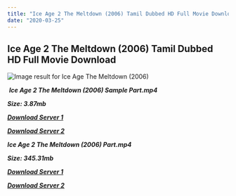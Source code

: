 ```yaml
---
title: "Ice Age 2 The Meltdown (2006) Tamil Dubbed HD Full Movie Download"
date: "2020-03-25"
---
```


## Ice Age 2 The Meltdown (2006) Tamil Dubbed HD Full Movie Download

![Image result for Ice Age The Meltdown (2006)](https://m.media-amazon.com/images/M/MV5BMTczODVlYzMtNjJkYy00ZDVjLTgyYjAtOGQ3MjI0ZTNiMmU0XkEyXkFqcGdeQXVyNTUyMzE4Mzg@._V1_.jpg) 

 _**Ice Age 2 The Meltdown (2006) Sample Part.mp4**_

_**Size: 3.87mb**_

[_**Download Server 1**_](http://du.wetransfer.vip/files/Tamil{fd620c6e78cfff08ebfb4d2d3131a235617ba7e0206610644c5f25f325d4dc51}20Dubbed{fd620c6e78cfff08ebfb4d2d3131a235617ba7e0206610644c5f25f325d4dc51}20Movies/Tamil{fd620c6e78cfff08ebfb4d2d3131a235617ba7e0206610644c5f25f325d4dc51}20Dubbed{fd620c6e78cfff08ebfb4d2d3131a235617ba7e0206610644c5f25f325d4dc51}20Collections/Ice{fd620c6e78cfff08ebfb4d2d3131a235617ba7e0206610644c5f25f325d4dc51}20Age{fd620c6e78cfff08ebfb4d2d3131a235617ba7e0206610644c5f25f325d4dc51}20Quadrilogy{fd620c6e78cfff08ebfb4d2d3131a235617ba7e0206610644c5f25f325d4dc51}20Collections/Ice{fd620c6e78cfff08ebfb4d2d3131a235617ba7e0206610644c5f25f325d4dc51}20Age{fd620c6e78cfff08ebfb4d2d3131a235617ba7e0206610644c5f25f325d4dc51}20The{fd620c6e78cfff08ebfb4d2d3131a235617ba7e0206610644c5f25f325d4dc51}20Meltdown{fd620c6e78cfff08ebfb4d2d3131a235617ba7e0206610644c5f25f325d4dc51}20(2006)/Ice{fd620c6e78cfff08ebfb4d2d3131a235617ba7e0206610644c5f25f325d4dc51}20Age{fd620c6e78cfff08ebfb4d2d3131a235617ba7e0206610644c5f25f325d4dc51}20The{fd620c6e78cfff08ebfb4d2d3131a235617ba7e0206610644c5f25f325d4dc51}20Meltdown{fd620c6e78cfff08ebfb4d2d3131a235617ba7e0206610644c5f25f325d4dc51}20(2006){fd620c6e78cfff08ebfb4d2d3131a235617ba7e0206610644c5f25f325d4dc51}20Sample{fd620c6e78cfff08ebfb4d2d3131a235617ba7e0206610644c5f25f325d4dc51}20HD.mp4)

[_**Download Server 2**_](http://du.wetransfer.vip/files/Tamil{fd620c6e78cfff08ebfb4d2d3131a235617ba7e0206610644c5f25f325d4dc51}20Dubbed{fd620c6e78cfff08ebfb4d2d3131a235617ba7e0206610644c5f25f325d4dc51}20Movies/Tamil{fd620c6e78cfff08ebfb4d2d3131a235617ba7e0206610644c5f25f325d4dc51}20Dubbed{fd620c6e78cfff08ebfb4d2d3131a235617ba7e0206610644c5f25f325d4dc51}20Collections/Ice{fd620c6e78cfff08ebfb4d2d3131a235617ba7e0206610644c5f25f325d4dc51}20Age{fd620c6e78cfff08ebfb4d2d3131a235617ba7e0206610644c5f25f325d4dc51}20Quadrilogy{fd620c6e78cfff08ebfb4d2d3131a235617ba7e0206610644c5f25f325d4dc51}20Collections/Ice{fd620c6e78cfff08ebfb4d2d3131a235617ba7e0206610644c5f25f325d4dc51}20Age{fd620c6e78cfff08ebfb4d2d3131a235617ba7e0206610644c5f25f325d4dc51}20The{fd620c6e78cfff08ebfb4d2d3131a235617ba7e0206610644c5f25f325d4dc51}20Meltdown{fd620c6e78cfff08ebfb4d2d3131a235617ba7e0206610644c5f25f325d4dc51}20(2006)/Ice{fd620c6e78cfff08ebfb4d2d3131a235617ba7e0206610644c5f25f325d4dc51}20Age{fd620c6e78cfff08ebfb4d2d3131a235617ba7e0206610644c5f25f325d4dc51}20The{fd620c6e78cfff08ebfb4d2d3131a235617ba7e0206610644c5f25f325d4dc51}20Meltdown{fd620c6e78cfff08ebfb4d2d3131a235617ba7e0206610644c5f25f325d4dc51}20(2006){fd620c6e78cfff08ebfb4d2d3131a235617ba7e0206610644c5f25f325d4dc51}20Sample{fd620c6e78cfff08ebfb4d2d3131a235617ba7e0206610644c5f25f325d4dc51}20HD.mp4)

_**Ice Age 2 The Meltdown (2006) Part.mp4**_

_**Size: 345.31mb**_

[_**Download Server 1**_](http://du.wetransfer.vip/files/Tamil{fd620c6e78cfff08ebfb4d2d3131a235617ba7e0206610644c5f25f325d4dc51}20Dubbed{fd620c6e78cfff08ebfb4d2d3131a235617ba7e0206610644c5f25f325d4dc51}20Movies/Tamil{fd620c6e78cfff08ebfb4d2d3131a235617ba7e0206610644c5f25f325d4dc51}20Dubbed{fd620c6e78cfff08ebfb4d2d3131a235617ba7e0206610644c5f25f325d4dc51}20Collections/Ice{fd620c6e78cfff08ebfb4d2d3131a235617ba7e0206610644c5f25f325d4dc51}20Age{fd620c6e78cfff08ebfb4d2d3131a235617ba7e0206610644c5f25f325d4dc51}20Quadrilogy{fd620c6e78cfff08ebfb4d2d3131a235617ba7e0206610644c5f25f325d4dc51}20Collections/Ice{fd620c6e78cfff08ebfb4d2d3131a235617ba7e0206610644c5f25f325d4dc51}20Age{fd620c6e78cfff08ebfb4d2d3131a235617ba7e0206610644c5f25f325d4dc51}20The{fd620c6e78cfff08ebfb4d2d3131a235617ba7e0206610644c5f25f325d4dc51}20Meltdown{fd620c6e78cfff08ebfb4d2d3131a235617ba7e0206610644c5f25f325d4dc51}20(2006)/Ice{fd620c6e78cfff08ebfb4d2d3131a235617ba7e0206610644c5f25f325d4dc51}20Age{fd620c6e78cfff08ebfb4d2d3131a235617ba7e0206610644c5f25f325d4dc51}20The{fd620c6e78cfff08ebfb4d2d3131a235617ba7e0206610644c5f25f325d4dc51}20Meltdown{fd620c6e78cfff08ebfb4d2d3131a235617ba7e0206610644c5f25f325d4dc51}20(2006){fd620c6e78cfff08ebfb4d2d3131a235617ba7e0206610644c5f25f325d4dc51}20Single{fd620c6e78cfff08ebfb4d2d3131a235617ba7e0206610644c5f25f325d4dc51}20Part{fd620c6e78cfff08ebfb4d2d3131a235617ba7e0206610644c5f25f325d4dc51}20HD.mp4)

[_**Download Server 2**_](http://du.wetransfer.vip/files/Tamil{fd620c6e78cfff08ebfb4d2d3131a235617ba7e0206610644c5f25f325d4dc51}20Dubbed{fd620c6e78cfff08ebfb4d2d3131a235617ba7e0206610644c5f25f325d4dc51}20Movies/Tamil{fd620c6e78cfff08ebfb4d2d3131a235617ba7e0206610644c5f25f325d4dc51}20Dubbed{fd620c6e78cfff08ebfb4d2d3131a235617ba7e0206610644c5f25f325d4dc51}20Collections/Ice{fd620c6e78cfff08ebfb4d2d3131a235617ba7e0206610644c5f25f325d4dc51}20Age{fd620c6e78cfff08ebfb4d2d3131a235617ba7e0206610644c5f25f325d4dc51}20Quadrilogy{fd620c6e78cfff08ebfb4d2d3131a235617ba7e0206610644c5f25f325d4dc51}20Collections/Ice{fd620c6e78cfff08ebfb4d2d3131a235617ba7e0206610644c5f25f325d4dc51}20Age{fd620c6e78cfff08ebfb4d2d3131a235617ba7e0206610644c5f25f325d4dc51}20The{fd620c6e78cfff08ebfb4d2d3131a235617ba7e0206610644c5f25f325d4dc51}20Meltdown{fd620c6e78cfff08ebfb4d2d3131a235617ba7e0206610644c5f25f325d4dc51}20(2006)/Ice{fd620c6e78cfff08ebfb4d2d3131a235617ba7e0206610644c5f25f325d4dc51}20Age{fd620c6e78cfff08ebfb4d2d3131a235617ba7e0206610644c5f25f325d4dc51}20The{fd620c6e78cfff08ebfb4d2d3131a235617ba7e0206610644c5f25f325d4dc51}20Meltdown{fd620c6e78cfff08ebfb4d2d3131a235617ba7e0206610644c5f25f325d4dc51}20(2006){fd620c6e78cfff08ebfb4d2d3131a235617ba7e0206610644c5f25f325d4dc51}20Single{fd620c6e78cfff08ebfb4d2d3131a235617ba7e0206610644c5f25f325d4dc51}20Part{fd620c6e78cfff08ebfb4d2d3131a235617ba7e0206610644c5f25f325d4dc51}20HD.mp4)
